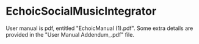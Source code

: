 # EchoicSocialMusicIntegrator

User manual is pdf, entitled "EchoicManual (1).pdf".
Some extra details are provided in the "User Manual Addendum_.pdf" file.
